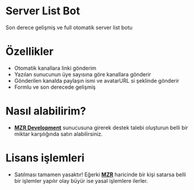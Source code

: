 # Server List Bot
Son derece gelişmiş ve full otomatik server list botu

# Özellikler
- Otomatik kanallara linki gönderim
- Yazılan sunucunun üye sayısına göre kanallara gönderir
- Gönderilen kanalda paylaşın ismi ve avatarURL si şeklinde gönderir
- Formlu ve son derecede gelişmiş

# Nasıl alabilirim?
- [**MZR Development**](https://discord.gg/mzrdev) sunucusuna girerek destek talebi oluşturun belli bir miktar karşılığında satın alabilirsiniz.

# Lisans işlemleri
- Satılması tamamen yasaktır! Eğerki [**MZR**](https://discord.com/users/701518625760346172) haricinde bir kişi satarsa belli bir işlemler yapılır olay büyür ise yasal işlemlere ilerler.
